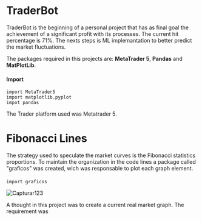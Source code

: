# TraderBot
TraderBot is the beginning of a personal project that has as final goal the achievement of a significant profit with its processes. The current hit percentage is 71%. The nexts steps is ML implemantation to better predict the market fluctuations.

The packages required in this projects are: **MetaTrader 5**, **Pandas** and **MatPlotLib**.

#### Import
    import MetaTrader5
    import matplotlib.pyplot
    impot pandas

The Trader platform used was Metatrader 5.

# Fibonacci Lines
The strategy used to speculate the market curves is the Fibonacci statistics proportions. To maintain the organization in the code lines a package called "graficos" was created, wich was responsable to plot each graph element.

#### 
    import graficos

![Capturar123](https://user-images.githubusercontent.com/78438631/110785245-7c9fc100-8249-11eb-8d8c-6e4679d06c8b.PNG)

A thought in this project was to create a current real market graph. The requirement was 

